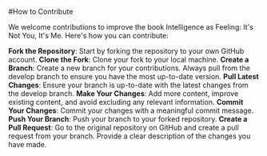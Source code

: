#How to Contribute

We welcome contributions to improve the book Intelligence as Feeling: It's Not You, It's Me. Here's how you can contribute:

**Fork the Repository**: Start by forking the repository to your own GitHub account.
**Clone the Fork**: Clone your fork to your local machine.
**Create a Branch**: Create a new branch for your contributions. Always pull from the develop branch to ensure you have the most up-to-date version.
**Pull Latest Changes**: Ensure your branch is up-to-date with the latest changes from the develop branch.
**Make Your Changes**: Add more content, improve existing content, and avoid excluding any relevant information.
**Commit Your Changes**: Commit your changes with a meaningful commit message.
**Push Your Branch**: Push your branch to your forked repository.
**Create a Pull Request**: Go to the original repository on GitHub and create a pull request from your branch. Provide a clear description of the changes you have made.
